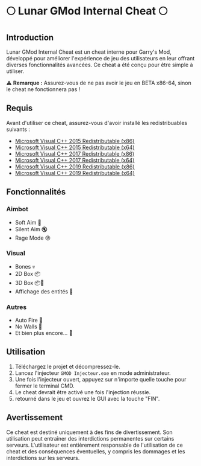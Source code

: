 # 🌕 Lunar GMod Internal Cheat 🌕

## Introduction
Lunar GMod Internal Cheat est un cheat interne pour Garry's Mod, développé pour améliorer l'expérience de jeu des utilisateurs en leur offrant diverses fonctionnalités avancées. Ce cheat a été conçu pour être simple à utiliser.

⚠️ **Remarque :** Assurez-vous de ne pas avoir le jeu en BETA x86-64, sinon le cheat ne fonctionnera pas !

## Requis
Avant d'utiliser ce cheat, assurez-vous d'avoir installé les redistribuables suivants :
- [Microsoft Visual C++ 2015 Redistributable (x86)](https://www.microsoft.com/fr-fr/download/details.aspx?id=53840)
- [Microsoft Visual C++ 2015 Redistributable (x64)](https://www.microsoft.com/fr-fr/download/details.aspx?id=53840)
- [Microsoft Visual C++ 2017 Redistributable (x86)](https://support.microsoft.com/fr-fr/help/2977003/the-latest-supported-visual-c-downloads)
- [Microsoft Visual C++ 2017 Redistributable (x64)](https://support.microsoft.com/fr-fr/help/2977003/the-latest-supported-visual-c-downloads)
- [Microsoft Visual C++ 2019 Redistributable (x86)](https://support.microsoft.com/fr-fr/help/2977003/the-latest-supported-visual-c-downloads)
- [Microsoft Visual C++ 2019 Redistributable (x64)](https://support.microsoft.com/fr-fr/help/2977003/the-latest-supported-visual-c-downloads)

## Fonctionnalités

### Aimbot
- Soft Aim 🎯
- Silent Aim 🔇
- Rage Mode 😡

### Visual
- Bones 💀
- 2D Box 📦
- 3D Box 📦🔳
- Affichage des entités 👥

### Autres
- Auto Fire 🔫
- No Walls 🚫
- Et bien plus encore... 🌟

## Utilisation

1. Téléchargez le projet et décompressez-le.
2. Lancez l'injecteur `GMOD Injecteur.exe` en mode administrateur.
3. Une fois l'injecteur ouvert, appuyez sur n'importe quelle touche pour fermer le terminal CMD.
4. Le cheat devrait être activé une fois l'injection réussie.
5. retourné dans le jeu et ouvrez le GUI avec la touche "FIN".

## Avertissement

Ce cheat est destiné uniquement à des fins de divertissement. Son utilisation peut entraîner des interdictions permanentes sur certains serveurs. L'utilisateur est entièrement responsable de l'utilisation de ce cheat et des conséquences éventuelles, y compris les dommages et les interdictions sur les serveurs.
